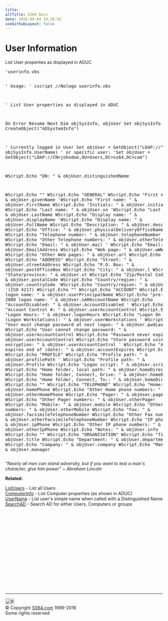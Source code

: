 ```yaml
---
title:
altTitle: SS64 Docs
date: 2016-09-04 19:26:55
useGithubLayout: false
---
```

<!-- #BeginLibraryItem "/Library/head_vbsyntax.lbi" --><!-- #EndLibraryItem --><h1>User Information</h1> 
<p>List User properties as displayed in ADUC</p>
<pre>'userinfo.vbs

' Usage:
'       cscript //Nologo userinfo.vbs

' List User properties as displayed in ADUC

On Error Resume Next
Dim objSysInfo, objUser
Set objSysInfo = CreateObject("ADSystemInfo")

' Currently logged in User
Set objUser = GetObject("LDAP://" &amp; objSysInfo.UserName)
 ' or specific user:
 'Set objUser = GetObject("LDAP://CN=johndoe,OU=Users,DC=ss64,DC=com")

WScript.Echo "DN: " &amp; objUser.distinguishedName

WScript.Echo ""
WScript.Echo "GENERAL"
WScript.Echo "First name: " &amp; objUser.givenName
'WScript.Echo "First name: " &amp; objUser.FirstName
WScript.Echo "Initials: " &amp; objUser.initials
WScript.Echo "Last name: " &amp; objUser.sn
'WScript.Echo "Last name: " &amp; objUser.LastName
WScript.Echo "Display name: " &amp; objUser.displayName
'WScript.Echo "Display name: " &amp; objUser.FullName
WScript.Echo "Description: " &amp; objUser.description
WScript.Echo "Office: " &amp; objUser.physicalDeliveryOfficeName
WScript.Echo "Telephone number: " &amp; objUser.telephoneNumber
WScript.Echo "Other Telephone numbers: " &amp; objUser.otherTelephone
WScript.Echo "Email: " &amp; objUser.mail
' WScript.Echo "Email: " &amp; objUser.EmailAddress
WScript.Echo "Web page: " &amp; objUser.wWWHomePage
WScript.Echo "Other Web pages: " &amp; objUser.url
WScript.Echo ""
WScript.Echo "ADDRESS"
WScript.Echo "Street: " &amp; objUser.streetAddress
WScript.Echo "P.O. Box: " &amp; objUser.postOfficeBox
WScript.Echo "City: " &amp; objUser.l
WScript.Echo "State/province: " &amp; objUser.st
WScript.Echo "Zip/Postal Code: " &amp; objUser.postalCode
WScript.Echo "Country/region: " &amp; objUser.countryCode
'WScript.Echo "Country/region: " &amp; objUser.c    '(ISO 4217)
WScript.Echo ""
WScript.Echo "ACCOUNT"
WScript.Echo "User logon name: " &amp; objUser.userPrincipalName
WScript.Echo "pre-Windows 2000 logon name: " &amp; objUser.sAMAccountName
WScript.Echo "AccountDisabled: " &amp; objUser.AccountDisabled
' WScript.Echo "Account Control #: " &amp; objUser.userAccountControl
WScript.Echo "Logon Hours: " &amp; objUser.logonHours
WScript.Echo "Logon On To (Logon Workstations): " &amp; objUser.userWorkstations
' WScript.Echo "User must change password at next logon: " &amp; objUser.pwdLastSet
WScript.Echo "User cannot change password: " &amp; objUser.userAccountControl
WScript.Echo "Password never expires: " &amp; objUser.userAccountControl
WScript.Echo "Store password using reversible encryption: " &amp; objUser.userAccountControl
' WScript.Echo "Account expires end of (date): " &amp; objUser.accountExpires
WScript.Echo ""
WScript.Echo "PROFILE"
WScript.Echo "Profile path: " &amp; objUser.profilePath
' WScript.Echo "Profile path: " &amp; objUser.Profile
WScript.Echo "Logon script: " &amp; objUser.scriptPath
WScript.Echo "Home folder, local path: " &amp; objUser.homeDirectory
WScript.Echo "Home folder, Connect, Drive: " &amp; objUser.homeDrive
WScript.Echo "Home folder, Connect, To:: " &amp; objUser.homeDirectory
WScript.Echo ""
WScript.Echo "TELEPHONE"
WScript.Echo "Home: " &amp; objUser.homePhone
WScript.Echo "Other Home phone numbers: " &amp; objUser.otherHomePhone
WScript.Echo "Pager: " &amp; objUser.pager
WScript.Echo "Other Pager numbers: " &amp; objUser.otherPager
WScript.Echo "Mobile: " &amp; objUser.mobile
WScript.Echo "Other Mobile numbers: " &amp; objUser.otherMobile
WScript.Echo "Fax: " &amp; objUser.facsimileTelephoneNumber
WScript.Echo "Other Fax numbers: " &amp; objUser.otherFacsimileTelephoneNumber
WScript.Echo "IP phone: " &amp; objUser.ipPhone
WScript.Echo "Other IP phone numbers: " &amp; objUser.otherIpPhone
WScript.Echo "Notes: " &amp; objUser.info
WScript.Echo ""
WScript.Echo "ORGANISATION"
WScript.Echo "Title: " &amp; objUser.title
WScript.Echo "Department: " &amp; objUser.department
WScript.Echo "Company: " &amp; objUser.company
WScript.Echo "Manager: " &amp; objUser.manager</pre>
<p class="quote"><i>“Nearly all men can stand adversity, but if you want to test a man's character, give him power” ~ Abraham Lincoln</i></p>
<p><b>Related:</b></p>
<p><a href="syntax-users.html">ListUsers</a> - List all Users <br>
<a href="syntax-computerinfo.html">ComputerInfo</a> - List Computer properties (as shown in ADUC)<br>
<a href="syntax-username.html">UserName</a> - List user's simple name when called with a Distinguished Name<br>
<a href="syntax-ad.html">SearchAD</a> - Search AD for either Users, Computers or groups</p><!-- #BeginLibraryItem "/Library/foot_vb.lbi" --><p>
<!-- VB300 -->
<ins class="adsbygoogle" style="display:inline-block;width:300px;height:250px" data-ad-client="ca-pub-6140977852749469" data-ad-slot="1683739502"></ins>
<script>
(adsbygoogle = window.adsbygoogle || []).push({});
</script></p>
<hr>
<div id="bl" class="footer"><a href="syntax-userinfo.html#"><img src="../images/top.png" width="30" height="22" alt="Back to the Top"></a></div>
<div id="br" class="footer, tagline">© Copyright <a href="http://ss64.com/">SS64.com</a> 1999-2016<br>
Some rights reserved</div><!-- #EndLibraryItem -->

